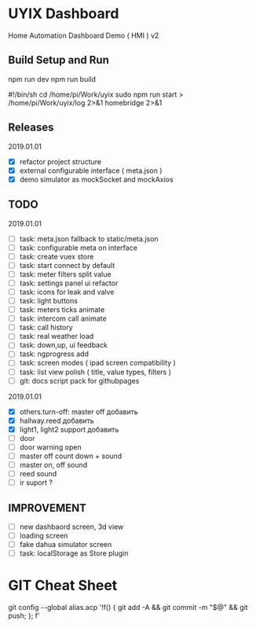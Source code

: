 # UYIX Dashboard
Home Automation Dashboard Demo ( HMI ) v2

## Build Setup and Run
npm run dev
npm run build

#!/bin/sh
cd /home/pi/Work/uyix
sudo npm run start  > /home/pi/Work/uyix/log 2>&1
homebridge 2>&1

## Releases

2019.01.01
- [x] refactor project structure
- [x] external configurable interface ( meta.json )
- [x] demo simulator as mockSocket and mockAxios

## TODO
2019.01.01
- [ ] task: meta.json fallback to static/meta.json
- [ ] task: configurable meta on interface
- [ ] task: create vuex store
- [ ] task: start connect by default
- [ ] task: meter filters split value
- [ ] task: settings panel ui refactor
- [ ] task: icons for leak and valve
- [ ] task: light buttons
- [ ] task: meters ticks animate
- [ ] task: intercom call animate
- [ ] task: call history
- [ ] task: real weather load
- [ ] task: down,up, ui feedback
- [ ] task: ngprogress add
- [ ] task: screen modes ( ipad screen compatibility )
- [ ] task: list view polish ( title, value types, filters )
- [ ] git: docs script pack for githubpages

2019.01.01
- [x] others.turn-off: master off добавить
- [x] hallway.reed добавить
- [x] light1, light2 support добавить
- [ ] door
- [ ] door warning open
- [ ] master off count down + sound
- [ ] master on, off sound
- [ ] reed sound
- [ ] ir suport ?

## IMPROVEMENT 
- [ ] new dashbaord screen, 3d view
- [ ] loading screen
- [ ] fake dahua simulator screen
- [ ] task: localStorage as Store plugin

# GIT Cheat Sheet
git config --global alias.acp '!f() { git add -A && git commit -m "$@" && git push; }; f'